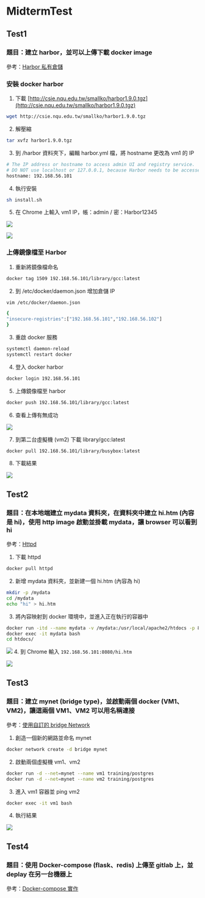 # MidtermTest
## Test1
### 題目：建立 harbor，並可以上傳下載 docker image

參考：[Harbor 私有倉儲](https://github.com/linjiachi/Linux_note/blob/master/109-1%20Docker/W4-20201006.md#harbor-%E7%A7%81%E6%9C%89%E5%80%89%E5%84%B2)

### 安裝 docker harbor
1. 下載 [http://csie.nqu.edu.tw/smallko/harbor1.9.0.tgz](http://csie.nqu.edu.tw/smallko/harbor1.9.0.tgz)
```sh
wget http://csie.nqu.edu.tw/smallko/harbor1.9.0.tgz
```
2. 解壓縮
```sh
tar xvfz harbor1.9.0.tgz
```
3. 到 /harbor 資料夾下，編輯 harbor.yml 檔，將 hostname 更改為 vm1 的 IP
```sh
# The IP address or hostname to access admin UI and registry service.
# DO NOT use localhost or 127.0.0.1, because Harbor needs to be accessed by external clients.
hostname: 192.168.56.101
```
4. 執行安裝
```sh
sh install.sh
```
5. 在 Chrome 上輸入 vm1 IP，帳：admin / 密：Harbor12345

![](Image/W9-MidtermTest/login.PNG)

![](Image/W9-MidtermTest/project.jpg)

### 上傳鏡像檔至 Harbor
1. 重新將鏡像檔命名
```sh
docker tag 1509 192.168.56.101/library/gcc:latest
```
2. 到 /etc/docker/daemon.json 增加倉儲 IP
```sh
vim /etc/docker/daemon.json

{
"insecure-registries":["192.168.56.101","192.168.56.102"]
}

```
3. 重啟 docker 服務
```sh
systemctl daemon-reload
systemctl restart docker
```
4. 登入 docker harbor
```sh
docker login 192.168.56.101
```
5. 上傳鏡像檔至 harbor
```sh
docker push 192.168.56.101/library/gcc:latest
```
6. 查看上傳有無成功

![](Image/W9-MidtermTest/push.PNG)

7. 到第二台虛擬機 (vm2) 下載 library/gcc:latest
```sh
docker pull 192.168.56.101/library/busybox:latest
```
8. 下載結果

![](Image/W9-MidtermTest/pull.PNG)

## Test2
### 題目：在本地端建立 mydata 資料夾，在資料夾中建立 hi.htm (內容是 hi)，使用 http image 啟動並掛載 mydata，讓 browser 可以看到 hi

參考：[Httpd](https://github.com/linjiachi/Linux_note/blob/master/109-1%20Docker/W3-20200929.md#httpd)

1. 下載 httpd
```sh
docker pull httpd
```
2. 新增 mydata 資料夾，並新建一個 hi.htm (內容為 hi)
```sh
mkdir -p /mydata
cd /mydata
echo "hi" > hi.htm
```
3. 將內容映射到 docker 環境中，並進入正在執行的容器中
```sh
docker run -itd --name mydata -v /mydata:/usr/local/apache2/htdocs -p 8080:80 httpd
docker exec -it mydata bash
cd htdocs/
```
![](Image/W9-MidtermTest/step3.PNG)
4. 到 Chrome 輸入 `192.168.56.101:8080/hi.htm`

![](Image/W9-MidtermTest/hi.PNG)

## Test3
### 題目：建立 mynet (bridge type)，並啟動兩個 docker (VM1、VM2)，讓這兩個 VM1、VM2 可以用名稱連接

參考：[使用自訂的 bridge Network](https://github.com/linjiachi/Linux_note/blob/master/109-1%20Docker/W5-20201013.md#%E4%BD%BF%E7%94%A8%E8%87%AA%E8%A8%82%E7%9A%84-bridge-network)

1. 創造一個新的網路並命名 mynet
```sh
docker network create -d bridge mynet
```
2. 啟動兩個虛擬機 vm1、vm2
```sh
docker run -d --net=mynet --name vm1 training/postgres
docker run -d --net=mynet --name vm2 training/postgres
```
3. 進入 vm1 容器並 ping vm2 
```sh
docker exec -it vm1 bash
```
4. 執行結果

![](Image/W9-MidtermTest/vm1pingvm2.png)

## Test4
### 題目：使用 Docker-compose (flask、redis) 上傳至 gitlab 上，並 deplay 在另一台機器上

參考：[Docker-compose 實作](https://github.com/linjiachi/Linux_note/blob/master/109-1%20Docker/W8-20201103.md#docker-compose-%E5%AF%A6%E4%BD%9C)
